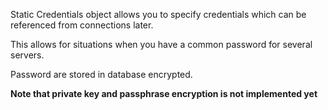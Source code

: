 Static Credentials object allows you to specify credentials which can be referenced from connections later.

This allows for situations when you have a common password for several servers.  


Password are stored in database encrypted.  

**Note that private key and passphrase encryption is not implemented yet** 